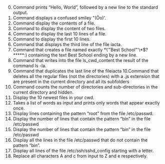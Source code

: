 0. Command prints “Hello, World”, followed by a new line to the standard output.
1. Command displays a confused smiley "(Ôo)'.
2. Command display the contents of a file.
3. Command to display the content of two files.
4. Command to display the last 10 lines of a file.
5. Command to display the first 10 lines.
6. Command that displays the third line of the file iacta.
7. Command that creates a file named exactly \*\\'"Best School"\'\\*$\?\*\*\*\*\*:) containing the text Best School ending by a new line.
8. Command that writes into the file ls_cwd_content the result of the command ls -la.
9. Command that duplicates the last line of the fileiacta
10.Command that deletes all the regular files (not the directories) with a .js extension that are present in the current directory and all its subfolders
11. Command counts the number of directories and sub-directories in the current directory and hidden.
12. Display the 10 newest files in your cwd.
13. Takes a list of words as input and prints only words that appear exactly once.
14. Display lines containing the pattern “root” from the file /etc/passwd.
15. Display the number of lines that contain the pattern “bin” in the file /etc/passwd
16. Display the number of lines that contain the pattern “bin” in the file /etc/passwd
17. Display all the lines in the file /etc/passwd that do not contain the pattern “bin”.
18. Display all lines of the file /etc/ssh/sshd_config starting with a letter.
19. Replace all characters A and c from input to Z and e respectively.
